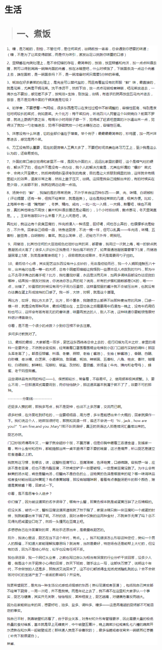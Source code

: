 # 生活

># 一、煮饭

![Image Text](Picture/煮饭-1.png)
![Image Text](Picture/煮饭-2.png)
![Image Text](Picture/煮饭-3.png)
![Image Text](Picture/煮饭-4.png)